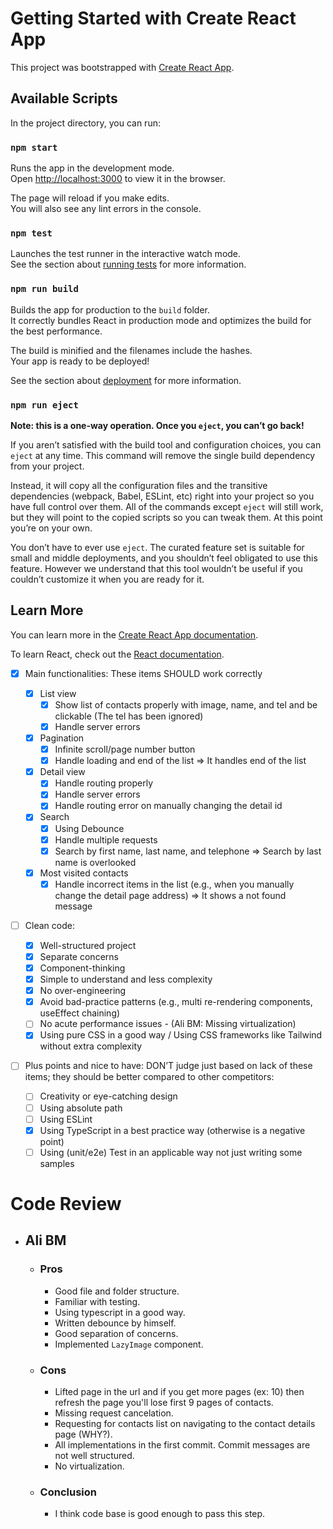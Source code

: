 # Getting Started with Create React App

This project was bootstrapped with [Create React App](https://github.com/facebook/create-react-app).

## Available Scripts

In the project directory, you can run:

### `npm start`

Runs the app in the development mode.\
Open [http://localhost:3000](http://localhost:3000) to view it in the browser.

The page will reload if you make edits.\
You will also see any lint errors in the console.

### `npm test`

Launches the test runner in the interactive watch mode.\
See the section about [running tests](https://facebook.github.io/create-react-app/docs/running-tests) for more information.

### `npm run build`

Builds the app for production to the `build` folder.\
It correctly bundles React in production mode and optimizes the build for the best performance.

The build is minified and the filenames include the hashes.\
Your app is ready to be deployed!

See the section about [deployment](https://facebook.github.io/create-react-app/docs/deployment) for more information.

### `npm run eject`

**Note: this is a one-way operation. Once you `eject`, you can’t go back!**

If you aren’t satisfied with the build tool and configuration choices, you can `eject` at any time. This command will remove the single build dependency from your project.

Instead, it will copy all the configuration files and the transitive dependencies (webpack, Babel, ESLint, etc) right into your project so you have full control over them. All of the commands except `eject` will still work, but they will point to the copied scripts so you can tweak them. At this point you’re on your own.

You don’t have to ever use `eject`. The curated feature set is suitable for small and middle deployments, and you shouldn’t feel obligated to use this feature. However we understand that this tool wouldn’t be useful if you couldn’t customize it when you are ready for it.

## Learn More

You can learn more in the [Create React App documentation](https://facebook.github.io/create-react-app/docs/getting-started).

To learn React, check out the [React documentation](https://reactjs.org/).

- [x] Main functionalities: These items SHOULD work correctly
  - [x] List view
    - [x] Show list of contacts properly with image, name, and tel and be clickable (The tel has been ignored)
    - [x] Handle server errors
  - [x] Pagination
    - [x] Infinite scroll/page number button
    - [x] Handle loading and end of the list => It handles end of the list
  - [x] Detail view
    - [x] Handle routing properly
    - [x] Handle server errors
    - [x] Handle routing error on manually changing the detail id
  - [x] Search
    - [x] Using Debounce
    - [x] Handle multiple requests
    - [x] Search by first name, last name, and telephone => Search by last name is overlooked
  - [x] Most visited contacts
    - [x] Handle incorrect items in the list (e.g., when you manually change the detail page address) => It shows a not found message
- [ ] Clean code:
  - [x] Well-structured project
  - [x] Separate concerns
  - [x] Component-thinking
  - [x] Simple to understand and less complexity
  - [x] No over-engineering
  - [x] Avoid bad-practice patterns (e.g., multi re-rendering components, useEffect chaining)
  - [ ] No acute performance issues - (Ali BM: Missing virtualization)
  - [x] Using pure CSS in a good way / Using CSS frameworks like Tailwind without extra complexity
- [ ] Plus points and nice to have: DON’T judge just based on lack of these items; they should be better compared to other competitors:

  - [ ] Creativity or eye-catching design
  - [ ] Using absolute path
  - [ ] Using ESLint
  - [x] Using TypeScript in a best practice way (otherwise is a negative point)
  - [ ] Using (unit/e2e) Test in an applicable way not just writing some samples

# Code Review

- ## Ali BM

  - ### Pros

    - Good file and folder structure.
    - Familiar with testing.
    - Using typescript in a good way.
    - Written debounce by himself.
    - Good separation of concerns.
    - Implemented `LazyImage` component.

  - ### Cons

    - Lifted page in the url and if you get more pages (ex: 10) then refresh the page you'll lose first 9 pages of contacts.
    - Missing request cancelation.
    - Requesting for contacts list on navigating to the contact details page (WHY?).
    - All implementations in the first commit. Commit messages are not well structured.
    - No virtualization.

  - ### Conclusion
    - I think code base is good enough to pass this step.
